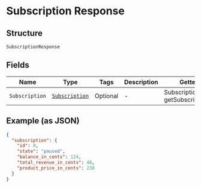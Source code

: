 
# Subscription Response

## Structure

`SubscriptionResponse`

## Fields

| Name | Type | Tags | Description | Getter | Setter |
|  --- | --- | --- | --- | --- | --- |
| `Subscription` | [`Subscription`](../../doc/models/subscription.md) | Optional | - | Subscription getSubscription() | setSubscription(Subscription subscription) |

## Example (as JSON)

```json
{
  "subscription": {
    "id": 8,
    "state": "paused",
    "balance_in_cents": 124,
    "total_revenue_in_cents": 48,
    "product_price_in_cents": 238
  }
}
```

